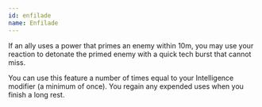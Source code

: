 ```yaml
---
id: enfilade
name: Enfilade
---
```

If an ally uses a power that primes an enemy within 10m, you may use your reaction to detonate the primed enemy with a
quick tech burst that cannot miss.

You can use this feature a number of times equal to your Intelligence modifier (a minimum of once). You regain any
expended uses when you finish a long rest.